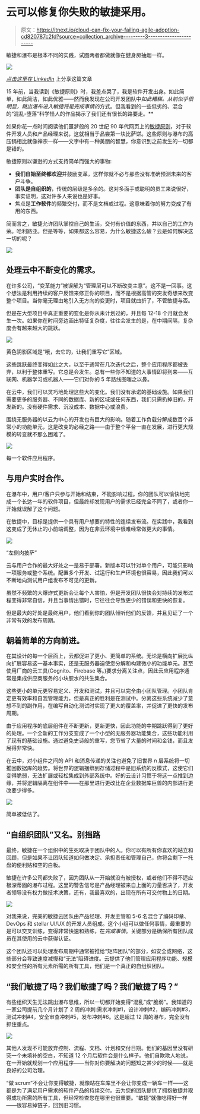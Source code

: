 # 云可以修复你失败的敏捷采用。

> 原文：<https://itnext.io/cloud-can-fix-your-failing-agile-adoption-cd820787c2fd?source=collection_archive---------3----------------------->

敏捷和瀑布是根本不同的实践，试图两者都做就像在健身房抽烟一样。

![](img/c6fa5b53e6f3342bf0d8f848e56dd789.png)

[*点击这里在 LinkedIn*](https://www.linkedin.com/cws/share?url=https%3A%2F%2Fitnext.io%2Fcloud-can-fix-your-failing-agile-adoption-cd820787c2fd) 上分享这篇文章

15 年前，当我读到《敏捷原则》时，我差点哭了，我是软件开发出身。如此简单，如此简洁，如此优雅——然而我发现在公司开发团队中*如此糟糕。从前似乎很明显，跳出瀑布进入敏捷将是完成事情的*方式。但我看到的一些低劣的、混合的“混乱-堕落”科学怪人的作品揭示了我们还有很长的路要走。**

如果你花一点时间阅读他们噩梦般的 20 世纪 90 年代网页上的[敏捷原则](http://agilemanifesto.org/principles.html)，对于软件开发人员和产品经理来说，这就相当于品尝第一块比萨饼。这些原则与瀑布的高压锅相比就像禅宗一样——文字中有一种美丽的智慧，你意识到之前发生的一切都是错的。

敏捷原则以谦逊的方式支持简单而强大的事物:

*   **我们自始至终都欢迎**并鼓励变革，这样你就不必与那些没有准确预测未来的客户斗争。
*   **团队是自组织的**，传统的层级是多余的。这对多面手或聪明的员工来说很好，事实证明，这对许多人来说也是好事。
*   焦点是**工作软件**的频繁交付，而不是文档或过程。这意味着你的努力变成了有用的东西。

简而言之，敏捷允许团队掌控自己的生活，交付有价值的东西，并以自己的工作为荣。哈利路亚。但是等等，如果都这么容易，为什么敏捷这么破？云是如何解决这一切的呢？

![](img/34f5e48c94308a7c77633b659d1d0dd5.png)

## 处理云中不断变化的需求。

在许多公司，“变革能力”被误解为“管理层可以不断改变主意”。这不是一回事。这个想法是利用持续的客户反馈来修正你的项目，而不是根据高管的突发奇想来改变整个项目。当你毫无理由地引入无方向的变更时，项目就曲折了，不管敏捷与否。

但是在大型项目中真正重要的变化是你从未计划过的，并且每 12-18 个月就会发生一次。如果你在时间旁边画出特征复杂度，往往会发生的是，在中期间隔，复杂度会有越来越大的跳跃。

![](img/a12a6c7db171fba5a5b0c07967a0446e.png)

黄色阴影区域是“哦，去它的，让我们重写它”区域。

这些跳跃最终变得如此之大，以至于通常在几次迭代之后，整个应用程序都被丢弃，以利于整体重写。它总是会发生。总有一些你不知道的大事情即将到来——互联网、机器学习或机器人——它们对你的 5 年路线图嗤之以鼻。

在云中，我们可以灵巧地处理这些大的变化。我们没有承诺的基础设施。如果我们需要更多的服务器、不同的数据库、新的区域或任何东西，我们只需扔掉旧的，开发新的。没有硬件需求、沉没成本、数据中心或浪费。

围绕无服务器的以云为中心的开发也有巨大的影响。随着工作负载分解成数百个非常小的功能单元，这是改变的必经之路——由于整个平台一直在发展，进行更大规模的转变就不那么困难了。

![](img/fd9a79e9383e4d8f73a7934989776034.png)

每一个软件应用程序。

## 与用户实时合作。

在瀑布中，用户/客户只参与开始和结束，不能影响过程。你的团队可以愉快地完成一个长达一年的软件项目，但最终却发现用户的需求已经完全不同了，或者你一开始就误解了这个问题。

在敏捷中，目标是提供一个具有用户想要的特性的连续发布流。在实践中，我看到这变成了无休止的小前端调整，因为在非云环境中很难经常做更大的事情。

![](img/820efb6f9aa68bf7c93550d04b40ea3d.png)

“左侧肉披萨”

云与用户合作的最大好处之一是易于部署。新版本可以针对单个用户，可能只影响一项服务或整个系统。配置多个开发、试运行和生产环境也很容易，因此我们可以不断地向测试用户组发布不可见的更新。

虽然不频繁的大爆炸式更新会让每个人害怕，但是开发团队很快会对持续的发布过程变得非常自信，并且当事情出错时，它往往会导致更少的错误和更快的恢复。

但是最大的好处是最终用户，他们看到你的团队倾听他们的反馈，并且见证了一个非常有效的发布周期。

## 朝着简单的方向前进。

在其设计的每一个层面上，云都促进了更小、更简单的系统。无论是横向扩展比纵向扩展容易这一基本事实，还是无服务器迫使您分解和构建微小的功能单元。甚至使用厂商的云工具(Cognito、Firebase 等。)要求分离关注点，因此云应用程序通常是集成供应商服务的小块胶水的共生集合。

这些更小的单元更容易定义、开发和测试，并且可以完全由小团队管理。小团队肯定更有效率和自我管理能力，但是真正的胜利是在测试中。分离这些系统减少了意想不到的副作用，在编写自动化测试时实现了更大的覆盖率，并促进了更快的发布周期。

由于应用程序的底层组件在不断更新，更新更快，因此功能的中期跳跃得到了更好的处理。一个全新的工作分支变成了一个小型的无服务器功能集合，这些功能利用了现有的基础设施。通过避免史诗般的重写，您节省了大量的时间和金钱，而且发展得非常快。

在云中，对小组件之间的 API 和消息传递的关注也避免了旧世界 n 层系统将一切推回数据库的趋势。将世界的逻辑捆绑到存储过程中是旧系统的反模式，这使它们变得脆弱，无法扩展或轻松集成到外部系统中。好的云设计习惯于将这一点推到边缘，并将逻辑隔离在组件中——在那里进行更改比在企业数据库巨兽的内部进行更改要少得多。

![](img/75d8a3ac4c5c05e4be47d3a819a4f92f.png)

简单被低估了。

## “自组织团队”又名。别挡路

最终，敏捷在一个组织中的生死取决于团队中的人。你可以有所有你喜欢的站立和回顾，但是如果不让团队知道如何做决定、承担责任和管理自己，你将会剩下一托盘的便利贴和空的白板。

敏捷在许多公司都失败了，因为团队从一开始就没有被授权，或者他们不得不适应根深蒂固的瀑布过程。这里的警告信号是产品经理被来自上面的力量否决了，开发者领导没有权力做技术决策，还有，我最喜欢的，出现在所有可交付物上的日期。

![](img/3e6669fe8fb7b7548a2d62649fa66815.png)

对我来说，完美的敏捷云团队由产品经理、开发主管和 5-6 名混合了编码印章、DevOps 和 stellar UI/UX 的开发人员组成。这个小组可以做任何事情，最重要的是可以交叉训练，变得非常快速和熟练，在*完成事情*。关键部分是确保所有团队成员在其使用的云中获得认证。

这个团队还可以处理发布周期中通常被推给“矩阵团队”的部分，如安全或网络，这些部分会导致速度减慢和“无法”阻碍进度。云提供了他们管理应用程序功能、规模和安全性的所有元素所需的所有工具，他们是一个真正的自组织团队。

## “我们敏捷了吗？我们敏捷了吗？我们敏捷了吗？”

有些组织天生无法跳出瀑布思维，所以一切都开始变得“混乱”或“脆弱”。我知道的一家公司提前几个月计划了 2 周的冲刺:需求冲刺#1，设计冲刺#2，编码冲刺#3，测试冲刺#4，安全审查冲刺#5，发布冲刺#6。这是超过 12 周的瀑布，完全没有抓住重点。

![](img/4a6a2a6f1d53e4a25c5ccbef31f7a2d3.png)

其他人发现不可能放弃控制、流程、文档、计划和交付日期。他们的基因里没有研究一个未填补的空白，不知道 12 个月后软件会是什么样子。他们自欺欺人地说，在一开始就规划一个应用程序——当你对你要解决的问题知之甚少的时候——就是良好的公司治理。

“做 scrum”不会让你变得敏捷，就像站在车库里不会让你变成一辆车一样——这都是为了满足用户需求的软件产品的持续交付。云为您的团队提供了拥抱敏捷并取得成功所需的所有工具，但经常检查您在哪里也很重要。“敏捷”就像吃得好一样——很容易掉链子，回到旧习惯。